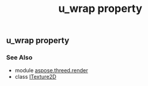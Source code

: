 ﻿---
title: u_wrap property
second_title: Aspose.3D for Python via .NET API References
description: 
type: docs
weight: 140
url: /python-net/aspose.threed.render/itexture2d/u_wrap/
is_root: false
---

## u_wrap property


### See Also
* module [aspose.threed.render](../../)
* class [ITexture2D](/3d/python-net/aspose.threed.render/itexture2d)
